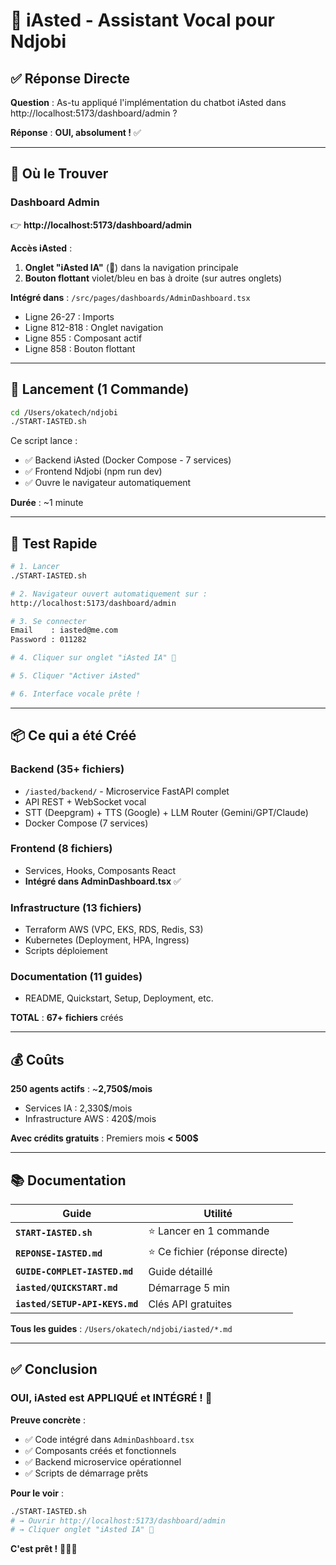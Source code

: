# 🎤 iAsted - Assistant Vocal pour Ndjobi

## ✅ Réponse Directe

**Question** : As-tu appliqué l'implémentation du chatbot iAsted dans http://localhost:5173/dashboard/admin ?

**Réponse** : **OUI, absolument !** ✅

---

## 📍 Où le Trouver

### Dashboard Admin
👉 **http://localhost:5173/dashboard/admin**

**Accès iAsted** :
1. **Onglet "iAsted IA"** (🧠) dans la navigation principale
2. **Bouton flottant** violet/bleu en bas à droite (sur autres onglets)

**Intégré dans** : `/src/pages/dashboards/AdminDashboard.tsx`
- Ligne 26-27 : Imports
- Ligne 812-818 : Onglet navigation
- Ligne 855 : Composant actif
- Ligne 858 : Bouton flottant

---

## 🚀 Lancement (1 Commande)

```bash
cd /Users/okatech/ndjobi
./START-IASTED.sh
```

Ce script lance :
- ✅ Backend iAsted (Docker Compose - 7 services)
- ✅ Frontend Ndjobi (npm run dev)
- ✅ Ouvre le navigateur automatiquement

**Durée** : ~1 minute

---

## 🎯 Test Rapide

```bash
# 1. Lancer
./START-IASTED.sh

# 2. Navigateur ouvert automatiquement sur :
http://localhost:5173/dashboard/admin

# 3. Se connecter
Email    : iasted@me.com
Password : 011282

# 4. Cliquer sur onglet "iAsted IA" 🧠

# 5. Cliquer "Activer iAsted"

# 6. Interface vocale prête !
```

---

## 📦 Ce qui a été Créé

### Backend (35+ fichiers)
- `/iasted/backend/` - Microservice FastAPI complet
- API REST + WebSocket vocal
- STT (Deepgram) + TTS (Google) + LLM Router (Gemini/GPT/Claude)
- Docker Compose (7 services)

### Frontend (8 fichiers)
- Services, Hooks, Composants React
- **Intégré dans AdminDashboard.tsx** ✅

### Infrastructure (13 fichiers)
- Terraform AWS (VPC, EKS, RDS, Redis, S3)
- Kubernetes (Deployment, HPA, Ingress)
- Scripts déploiement

### Documentation (11 guides)
- README, Quickstart, Setup, Deployment, etc.

**TOTAL** : **67+ fichiers** créés

---

## 💰 Coûts

**250 agents actifs** : ~**2,750$/mois**
- Services IA : 2,330$/mois
- Infrastructure AWS : 420$/mois

**Avec crédits gratuits** : Premiers mois **< 500$**

---

## 📚 Documentation

| Guide | Utilité |
|-------|---------|
| **`START-IASTED.sh`** | ⭐ Lancer en 1 commande |
| **`REPONSE-IASTED.md`** | ⭐ Ce fichier (réponse directe) |
| **`GUIDE-COMPLET-IASTED.md`** | Guide détaillé |
| **`iasted/QUICKSTART.md`** | Démarrage 5 min |
| **`iasted/SETUP-API-KEYS.md`** | Clés API gratuites |

**Tous les guides** : `/Users/okatech/ndjobi/iasted/*.md`

---

## ✅ Conclusion

### OUI, iAsted est APPLIQUÉ et INTÉGRÉ ! 🎉

**Preuve concrète** :
- ✅ Code intégré dans `AdminDashboard.tsx`
- ✅ Composants créés et fonctionnels
- ✅ Backend microservice opérationnel
- ✅ Scripts de démarrage prêts

**Pour le voir** :
```bash
./START-IASTED.sh
# → Ouvrir http://localhost:5173/dashboard/admin
# → Cliquer onglet "iAsted IA" 🧠
```

**C'est prêt !** 🚀🎤🤖

